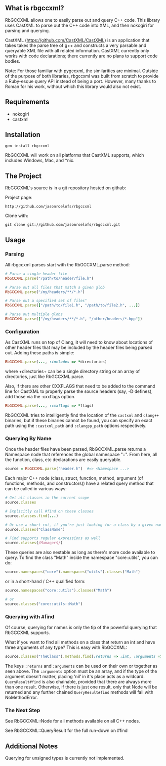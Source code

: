 ## What is rbgccxml?

RbGCCXML allows one to easily parse out and query C++ code. This library uses CastXML to parse out the C++ code into XML, and then nokogiri for parsing and querying.

CastXML (https://github.com/CastXML/CastXML) is an application that takes takes the parse tree of g++ and constructs a very parsable and queryable XML file with all related information. CastXML currently only works with code declarations; there currently are no plans to support code bodies.

Note: For those familiar with pygccxml, the similarities are minimal. Outside of the purpose
of both libraries, rbgccxml was built from scratch to provide a Ruby-esque query API instead of
being a port. However, many thanks to Roman for his work, without which this library would also
not exist.

## Requirements

* nokogiri
* castxml

## Installation

    gem install rbgccxml

RbGCCXML will work on all platforms that CastXML supports, which includes Windows, Mac, and *nix.

## The Project

RbGCCXML's source is in a git repository hosted on github:

Project page:

    http://github.com/jasonroelofs/rbgccxml

Clone with:

    git clone git://github.com/jasonroelofs/rbgccxml.git

## Usage

### Parsing

All rbgccxml parses start with the RbGCCXML.parse method:

```ruby
# Parse a single header file
RbGCCXML.parse("/path/to/header/file.h")

# Parse out all files that match a given glob
RbGCCXML.parse("/my/headers/**/*.h")

# Parse out a specified set of files"
RbGCCXML.parse(["/path/to/file1.h", "/path/to/file2.h", ...])

# Parse out multiple globs
RbGCCXML.parse(["/my/headers/**/*.h", "/other/headers/*.hpp"])
```

### Configuration

As CastXML runs on top of Clang, it will need to know about locations of other header files
that may be included by the header files being parsed out. Adding these paths is simple:

```ruby
RbGCCXML.parse(..., :includes => *directories)
```

where +directories+ can be a single directory string or an array of directories, just like RbGCCXML.parse.

Also, if there are other CXXFLAGS that need to be added to the command line for CastXML to properly
parse the source headers (say, -D defines), add those via the :cxxflags option.

```ruby
RbGCCXML.parse(..., :cxxflags => *flags)
```

RbGCCXML tries to intelligently find the location of the `castxml` and `clang++` binaries, but if these binaries cannot be found, you can specify an exact path using the `:castxml_path` and `:clangpp_path` options respectively.

### Querying By Name

Once the header files have been parsed, RbGCCXML.parse returns a Namespace node that references the
global namespace "::". From here, all the function, class, etc declarations are easily queryable.

```ruby
source = RbGCCXML.parse("header.h")  #=> <Namespace ...>
```

Each major C++ node (class, struct, function, method, argument (of functions, methods,
and constructors)) have a related query method that can be called in various ways:

```ruby
# Get all classes in the current scope
source.classes

# Explicitly call #find on these classes
source.classes.find(...)

# Or use a short cut, if you're just looking for a class by a given name
source.classes("ClassName")

# Find supports regular expressions as well
source.classes(/Manager$/)
```

These queries are also nestable as long as there's more code available to query.
To find the class "Math" inside the namespace "core::utils", you can do:

```ruby
source.namespaces("core").namespaces("utils").classes("Math")
```

or in a short-hand / C++ qualified form:

```ruby
source.namespaces("core::utils").classes("Math")

# or
source.classes("core::utils::Math")
```

### Querying with #find

Of course, querying for names is only the tip of the powerful querying that RbGCCXML supports.

What if you want to find all methods on a class that return an int and have three arguments of
any type? This is easy with RbGCCXML:

```ruby
source.classes("TheClass").methods.find(:returns => :int, :arguments => [nil, nil, nil])
```

The keys `:returns` and `:arguments` can be used on their own or together as seen above.
The `:arguments` option must be an array, and if the type of the argument doesn't matter, placing
'nil' in it's place acts as a wildcard. `QueryResult#find` is also chainable, provided that there
are always more than one result. Otherwise, if there is just one result, only that Node will
be returned and any further chained `QueryResult#find` methods will fail with NoMethodError.

### The Next Step

See RbGCCXML::Node for all methods available on all C++ nodes.

See RbGCCXML::QueryResult for the full run-down on #find

## Additional Notes

Querying for unsigned types is currently not implemented.

